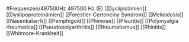 #Frequenzen/497500Hz
497500 Hz (E)
[[Dyslipidämien]]
[[Dyslipoproteinämien]]
[[Forestier-Certonciny Syndrom]]
[[Melioidosis]]
[[Nasenkatarrh]]
[[Pemphigoid]]
[[Phimose]]
[[Pleuritis]]
[[Polymyalgia rheumatica]]
[[Pseudopolyarthritis]]
[[Rheumatismus]]
[[Rhinitis]]
[[Whitmore-Krankheit]]